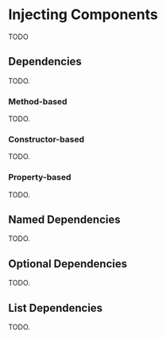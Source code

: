 # Injecting Components

TODO

## Dependencies

TODO.

### Method-based

TODO.

### Constructor-based

TODO.

### Property-based

TODO.

## Named Dependencies

TODO.

## Optional Dependencies

TODO.

## List Dependencies

TODO.
